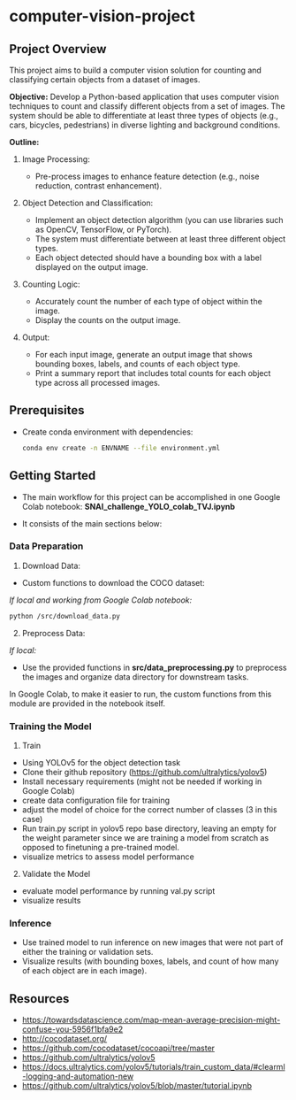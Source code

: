 # computer-vision-project

## Project Overview
This project aims to build a computer vision solution for counting and classifying certain objects from a dataset of images.

**Objective:** 
Develop a Python-based application that uses computer vision techniques to count and classify different objects from a set of images. The system should be able to differentiate at least three types of objects (e.g., cars, bicycles, pedestrians) in diverse lighting and background conditions. 

**Outline:**
1. Image Processing:
    - Pre-process images to enhance feature detection (e.g., noise reduction, contrast enhancement).

2. Object Detection and Classification:
    - Implement an object detection algorithm (you can use libraries such as OpenCV, TensorFlow, or PyTorch).
    - The system must differentiate between at least three different object types.
    - Each object detected should have a bounding box with a label displayed on the output image.

3.	Counting Logic:
    - Accurately count the number of each type of object within the image.
    - Display the counts on the output image.

4.	Output:
    - For each input image, generate an output image that shows bounding boxes, labels, and counts of each object type.
    - Print a summary report that includes total counts for each object type across all processed images.


## Prerequisites

- Create conda environment with dependencies:
  ```bash
  conda env create -n ENVNAME --file environment.yml
  ```

## Getting Started

- The main workflow for this project can be accomplished in one Google Colab notebook: **SNAI_challenge_YOLO_colab_TVJ.ipynb** 

- It consists of the main sections below:

### Data Preparation

1. Download Data:
- Custom functions to download the COCO dataset:
 
*If local and working from Google Colab notebook:*
  ```bash
  python /src/download_data.py
  ```

2. Preprocess Data:

*If local:*
- Use the provided functions in **src/data_preprocessing.py** to preprocess the images and organize data directory for downstream tasks.

In Google Colab, to make it easier to run, the custom functions from this module are provided in the notebook itself. 

### Training the Model

1. Train

- Using YOLOv5 for the object detection task
- Clone their github repository (https://github.com/ultralytics/yolov5)
- Install necessary requirements (might not be needed if working in Google Colab)
- create data configuration file for training
- adjust the model of choice for the correct number of classes (3 in this case)
- Run train.py script in yolov5 repo base directory, leaving an empty for the weight parameter since we are training a model from scratch as opposed to finetuning a pre-trained model. 
- visualize metrics to assess model performance


2. Validate the Model
 - evaluate model performance by running val.py script
 - visualize results

### Inference
- Use trained model to run inference on new images that were not part of either the training or validation sets.
- Visualize results (with bounding boxes, labels, and count of how many of each object are in each image).

## Resources

- https://towardsdatascience.com/map-mean-average-precision-might-confuse-you-5956f1bfa9e2
- http://cocodataset.org/
- https://github.com/cocodataset/cocoapi/tree/master
- https://github.com/ultralytics/yolov5
- https://docs.ultralytics.com/yolov5/tutorials/train_custom_data/#clearml-logging-and-automation-new
- https://github.com/ultralytics/yolov5/blob/master/tutorial.ipynb


